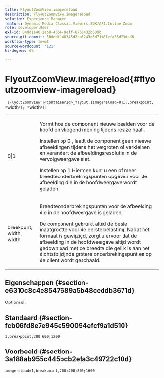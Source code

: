 ```yaml
---
title: FlyoutZoomView.imagereload
description: FlyoutZoomView.imagereload
solution: Experience Manager
feature: Dynamic Media Classic,Viewers,SDK/API,Inline Zoom
role: Developer,User
exl-id: 84dd1e40-2ab8-4356-9eff-8766432b539b
source-git-commit: 50dddf148345d2ca5243d5d7108fefa56d23dad6
workflow-type: tm+mt
source-wordcount: '121'
ht-degree: 0%

---
```


# FlyoutZoomView.imagereload{#flyoutzoomview-imagereload}

` [FlyoutZoomView.|<containerId>_flyout.]imagereload=0|1[,breakpoint, *`width`*[; *`width`*]]`

<table id="table_7DA232CB62134078B788B9AB1452F363"> 
 <tbody> 
  <tr> 
   <td colname="col1"> <p> <span class="codeph"> 0|1 </span> </p> </td> 
   <td colname="col2"> <p> Vormt hoe de component nieuwe beelden voor de hoofd en vliegend mening tijdens resize haalt. </p> <p>Instellen op <span class="codeph"> 0 </span>, laadt de component geen nieuwe afbeeldingen tijdens het vergroten of verkleinen en verandert de afbeeldingsresolutie in de vervolgweergave niet. </p> <p>Instellen op <span class="codeph"> 1 </span> Hiermee kunt u een of meer breedteonderbrekingspunten opgeven voor de afbeelding die in de hoofdweergave wordt geladen. </p> </td> 
  </tr> 
  <tr> 
   <td colname="col1"> <p> <span class="codeph"> breekpunt, <span class="varname"> width </span>; <span class="varname"> width </span> </span> </p> </td> 
   <td colname="col2"> <p>Breedteonderbrekingspunten voor de afbeelding die in de hoofdweergave is geladen. </p> <p>De component gebruikt altijd de beste maatgrootte voor de eerste belasting. Nadat het formaat is gewijzigd, zorgt u ervoor dat de afbeelding in de hoofdweergave altijd wordt gedownload met de breedte die gelijk is aan het dichtstbijzijnde grotere onderbrekingspunt en op de client wordt geschaald. </p> </td> 
  </tr> 
 </tbody> 
</table>

## Eigenschappen {#section-e6310c8c4e8547689a5b48ceddb3671d}

Optioneel.

## Standaard {#section-fcb06fd8e7e945e590094efcf9a1d510}

`1,breakpoint,300;600;1200`

## Voorbeeld {#section-3a188ab955c445bcb2efa3c49722c10d}

`imagereload=1,breakpoint,200;400;800;1600`
